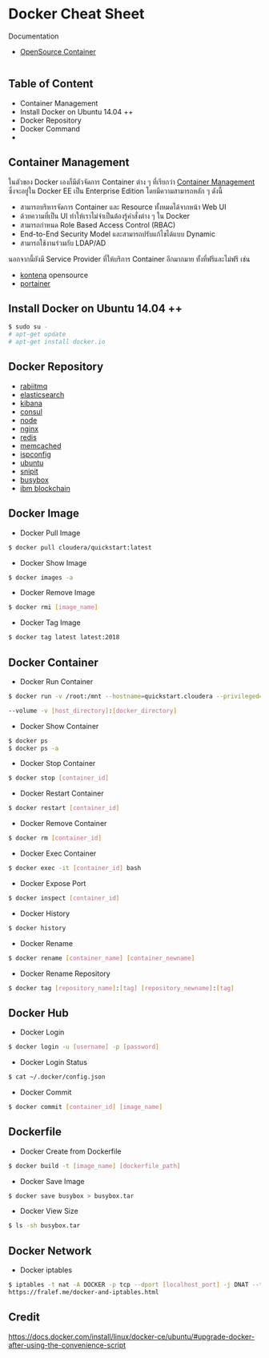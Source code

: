 # Docker Cheat Sheet
Documentation
* [OpenSource Container](https://shadow-soft.com/open-source-container-management-tools/)

```bash

```

## Table of Content
* Container Management
* Install Docker on Ubuntu 14.04 ++
* Docker Repository
* Docker Command
* 

## Container Management
ในตัวของ Docker เองก็มีตัวจัดการ Container ต่าง ๆ ที่เรียกว่า [Container Management](https://trial.docker.com/) ซึ่งจะอยู่ใน Docker EE เป็น Enterprise Edition โดยมีความสามารถหลัก ๆ ดังนี้
* สามารถบริหารจัดการ Container และ Resource ทั้งหมดได้จากหน้า Web UI
* ด้วยความที่เป็น UI ทำให้เราไม่จำเป็นต้องรู้คำสั่งต่าง ๆ ใน Docker
* สามารถกำหนด Role Based Access Control (RBAC)
* End-to-End Security Model และสามารถปรับแก้ไขได้แบบ Dynamic
* สามารถใช้งานร่วมกับ LDAP/AD

นอกจากนี้ยังมี Service Provider ที่ให้บริการ Container อีกมากมาย ทั้งที่ฟรีและไม่ฟรี เช่น
* [kontena](https://kontena.io/) opensource
* [portainer](https://portainer.io/)

## Install Docker on Ubuntu 14.04 ++
```bash
$ sudo su -
# apt-get update
# apt-get install docker.io
```

## Docker Repository
* [rabiitmq](https://hub.docker.com/_/rabbitmq/)
* [elasticsearch](https://hub.docker.com/_/elasticsearch/)
* [kibana](https://hub.docker.com/_/kibana/)
* [consul](https://hub.docker.com/_/consul/)
* [node](https://hub.docker.com/_/node/)
* [nginx](https://hub.docker.com/_/nginx/)
* [redis]()
* [memcached](https://hub.docker.com/_/memcached/)
* [ispconfig](https://hub.docker.com/r/jerob/docker-ispconfig/)
* [ubuntu]()
* [snipit](https://hub.docker.com/r/snipe/snipe-it/)
* [busybox](https://hub.docker.com/_/busybox/)
* [ibm blockchain](https://hub.docker.com/u/ibmblockchain/)

## Docker Image
* Docker Pull Image
```bash
$ docker pull cloudera/quickstart:latest
```

* Docker Show Image
```bash
$ docker images -a
```

* Docker Remove Image
```bash
$ docker rmi [image_name]
```

* Docker Tag Image
```bash
$ docker tag latest latest:2018
```

## Docker Container
* Docker Run Container
```bash
$ docker run -v /root:/mnt --hostname=quickstart.cloudera --privileged=true -it -p 9092:9092 -p 2181:2181 -p 11122:11122 -p 8080:8080 -p 8440:8440 -p 8441:8441 cloudera/quickstart /usr/bin/docker-quickstart

--volume -v [host_directory]:[docker_directory]
```

* Docker Show Container
```bash
$ docker ps
$ docker ps -a
```

* Docker Stop Container
```bash
$ docker stop [container_id]
```

* Docker Restart Container
```bash
$ docker restart [container_id]
```

* Docker Remove Container
```bash
$ docker rm [container_id]
```

* Docker Exec Container
```bash
$ docker exec -it [container_id] bash 
```

* Docker Expose Port
```bash
$ docker inspect [container_id]
```

* Docker History
```bash
$ docker history
```

* Docker Rename
```bash
$ docker rename [container_name] [container_newname]
```

* Docker Rename Repository
```bash
$ docker tag [repository_name]:[tag] [repository_newname]:[tag]
```

## Docker Hub
* Docker Login
```bash
$ docker login -u [username] -p [password]
```

* Docker Login Status
```bash
$ cat ~/.docker/config.json
```

* Docker Commit
```bash
$ docker commit [container_id] [image_name]
```

## Dockerfile
* Docker Create from Dockerfile
```bash
$ docker build -t [image_name] [dockerfile_path]
```

* Docker Save Image
```bash
$ docker save busybox > busybox.tar
```

* Docker View Size
```bash
$ ls -sh busybox.tar
```

## Docker Network
* Docker iptables
```bash
$ iptables -t nat -A DOCKER -p tcp --dport [localhost_port] -j DNAT --to-destination [container_port]:[port]
https://fralef.me/docker-and-iptables.html
```

## Credit
https://docs.docker.com/install/linux/docker-ce/ubuntu/#upgrade-docker-after-using-the-convenience-script
